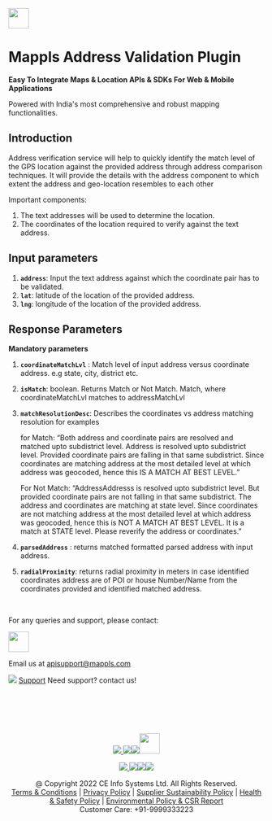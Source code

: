 [<img src="https://about.mappls.com/api/img/mapmyindia-api.png" height="40"/> </p>](https://about.mappls.com/api/)

# Mappls Address Validation Plugin

**Easy To Integrate Maps & Location APIs & SDKs For Web & Mobile Applications**

Powered with India's most comprehensive and robust mapping functionalities.

## Introduction
Address verification service will help to quickly identify the match level of the GPS location against the provided address through address comparison techniques. It will provide the details with the address component to which extent the address and geo-location resembles  to each other 

Important components:
1. The text addresses will be used to determine the location.
2. The coordinates of the location required to verify against the text address.

## Input parameters

1. **`address`**: Input the text address against which the coordinate pair has to be validated.
2. **`lat`**: latitude of the location of the provided address.
3. **`lng`**: longitude of the location of the provided address.

## Response Parameters
**Mandatory parameters**

1. **`coordinateMatchLvl`** : Match level of input address versus coordinate address. e.g state, city, district etc. 
2. **`isMatch`**: boolean. Returns Match or Not Match. Match, where coordinateMatchLvl matches to addressMatchLvl 
3. **`matchResolutionDesc`**: Describes the coordinates vs address matching resolution for examples

    for Match: “Both address and coordinate pairs are resolved and matched upto subdistrict level. Address is resolved upto subdistrict level. Provided coordinate pairs are falling in that same subdistrict. Since coordinates are matching address at the most detailed level at which address was geocoded, hence this IS A MATCH AT BEST LEVEL.”

    For Not Match: “AddressAddresss is resolved upto subdistrict level. But provided coordinate pairs are not falling in that same subdistrict. The address and coordinates are matching at state level. Since coordinates are not matching address at the most detailed level at which address was geocoded, hence this is NOT A MATCH AT BEST LEVEL. It is a match at STATE level. Please reverify the address or coordinates.”

4. **`parsedAddress`** : returns matched formatted parsed address with input address. 
5. **`radialProximity`**: returns radial proximity in meters in case identified coordinates address are of POI or house Number/Name from the coordinates provided and identified matched address.


<br>

For any queries and support, please contact: 

[<img src="https://about.mappls.com/images/mappls-logo.svg" height="40"/> </p>](https://about.mappls.com/api/)
Email us at [apisupport@mappls.com](mailto:apisupport@mappls.com)


![](https://www.mapmyindia.com/api/img/icons/support.png)
[Support](https://about.mappls.com/contact/)
Need support? contact us!

<br></br>
<br></br>

[<p align="center"> <img src="https://www.mapmyindia.com/api/img/icons/stack-overflow.png"/> ](https://stackoverflow.com/questions/tagged/mappls-api)[![](https://www.mapmyindia.com/api/img/icons/blog.png)](https://about.mappls.com/blog/)[![](https://www.mapmyindia.com/api/img/icons/gethub.png)](https://github.com/Mappls-api)[<img src="https://mmi-api-team.s3.ap-south-1.amazonaws.com/API-Team/npm-logo.one-third%5B1%5D.png" height="40"/> </p>](https://www.npmjs.com/org/mapmyindia) 



[<p align="center"> <img src="https://www.mapmyindia.com/june-newsletter/icon4.png"/> ](https://www.facebook.com/Mapplsofficial)[![](https://www.mapmyindia.com/june-newsletter/icon2.png)](https://twitter.com/mappls)[![](https://www.mapmyindia.com/newsletter/2017/aug/llinkedin.png)](https://www.linkedin.com/company/mappls/)[![](https://www.mapmyindia.com/june-newsletter/icon3.png)](https://www.youtube.com/channel/UCAWvWsh-dZLLeUU7_J9HiOA)




<div align="center">@ Copyright 2022 CE Info Systems Ltd. All Rights Reserved.</div>

<div align="center"> <a href="https://about.mappls.com/api/terms-&-conditions">Terms & Conditions</a> | <a href="https://about.mappls.com/about/privacy-policy">Privacy Policy</a> | <a href="https://about.mappls.com/pdf/mapmyIndia-sustainability-policy-healt-labour-rules-supplir-sustainability.pdf">Supplier Sustainability Policy</a> | <a href="https://about.mappls.com/pdf/Health-Safety-Management.pdf">Health & Safety Policy</a> | <a href="https://about.mappls.com/pdf/Environment-Sustainability-Policy-CSR-Report.pdf">Environmental Policy & CSR Report</a>

<div align="center">Customer Care: +91-9999333223</div>

